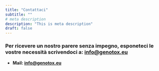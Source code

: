 ```yaml
---
title: "Contattaci"
subtitle: ""
# meta description
description: "This is meta description"
draft: false
---
```



### Per ricevere un nostro parere senza impegno, esponeteci le vostre necessità scrivendoci a: info@genotox.eu
 
* **Mail: info@genotox.eu**